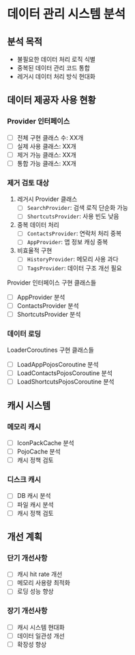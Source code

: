 # 데이터 관리 시스템 분석

## 분석 목적

- 불필요한 데이터 처리 로직 식별
- 중복된 데이터 관리 코드 통합
- 레거시 데이터 처리 방식 현대화

## 데이터 제공자 사용 현황

### Provider 인터페이스

- [ ] 전체 구현 클래스 수: XX개
- [ ] 실제 사용 클래스: XX개
- [ ] 제거 가능 클래스: XX개
- [ ] 통합 가능 클래스: XX개

### 제거 검토 대상

1. 레거시 Provider 클래스
   - [ ] `SearchProvider`: 검색 로직 단순화 가능
   - [ ] `ShortcutsProvider`: 사용 빈도 낮음

2. 중복 데이터 처리
   - [ ] `ContactsProvider`: 연락처 처리 중복
   - [ ] `AppProvider`: 앱 정보 캐싱 중복

3. 비효율적 구현
   - [ ] `HistoryProvider`: 메모리 사용 과다
   - [ ] `TagsProvider`: 데이터 구조 개선 필요

Provider 인터페이스 구현 클래스들

- [ ] AppProvider 분석
- [ ] ContactsProvider 분석
- [ ] ShortcutsProvider 분석

### 데이터 로딩

LoaderCoroutines 구현 클래스들

- [ ] LoadAppPojosCoroutine 분석
- [ ] LoadContactsPojosCoroutine 분석
- [ ] LoadShortcutsPojosCoroutine 분석

## 캐시 시스템

### 메모리 캐시

- [ ] IconPackCache 분석
- [ ] PojoCache 분석
- [ ] 캐시 정책 검토

### 디스크 캐시

- [ ] DB 캐시 분석
- [ ] 파일 캐시 분석
- [ ] 캐시 정책 검토

## 개선 계획

### 단기 개선사항

- [ ] 캐시 hit rate 개선
- [ ] 메모리 사용량 최적화
- [ ] 로딩 성능 향상

### 장기 개선사항

- [ ] 캐시 시스템 현대화
- [ ] 데이터 일관성 개선
- [ ] 확장성 향상
